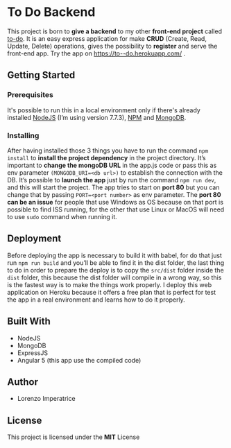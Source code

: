 # To Do Backend

This project is born to **give a backend** to my other **front-end project** called [to-do](https://github.com/impe93/to-do). It is an easy express application for make **CRUD** (Create, Read, Update, Delete) operations, gives the possibility to **register** and serve the front-end app. Try the app on https://to--do.herokuapp.com/ .

## Getting Started

### Prerequisites

It's possible to run this in a local environment only if there's already installed [NodeJS](https://nodejs.org) (I’m using version 7.7.3), [NPM](https://nodejs.org/en/download/) and [MongoDB](https://www.mongodb.com/).

### Installing

After having installed those 3 things you have to run the command `npm install` to **install the project dependency** in the project directory. It’s important to **change the mongoDB URL** in the app.js code or pass this as env parameter `(MONGODB_URI=<db url>)` to establish the connection with the DB. It’s possible to **launch the app** just by run the command `npm run dev`, and this will start the project. The app tries to start on **port 80** but you can change that by passing `PORT=<port number>` as env parameter. The **port 80 can be an issue** for people that use Windows as OS because on that port is possible to find ISS running, for the other that use Linux or MacOS will need to use `sudo` command when running it.

## Deployment

Before deploying the app is necessary to build it with babel, for do that just run `npm run build` and you’ll be able to find it in the dist folder, the last thing to do in order to prepare the deploy is to copy the `src/dist` folder inside the `dist` folder, this because the dist folder will compile in a wrong way, so this is the fastest way is to make the things work properly. I deploy this web application on Heroku because it offers a free plan that is perfect for test the app in a real environment and learns how to do it properly.

## Built With

* NodeJS
* MongoDB
* ExpressJS
* Angular 5 (this app use the compiled code)

## Author

* Lorenzo Imperatrice

## License

This project is licensed under the **MIT** License
